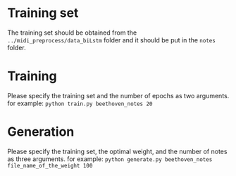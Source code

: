 # Training set

The training set should be obtained from the `../midi_preprocess/data_biLstm` folder and it should be put in the `notes` folder.

# Training

Please specify the training set and the number of epochs as two arguments.
for example: `python train.py beethoven_notes 20`

# Generation

Please specify the training set, the optimal weight, and the number of notes as three arguments.
for example: `python generate.py beethoven_notes file_name_of_the_weight 100`